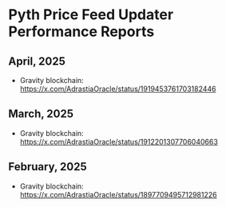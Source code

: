 # Pyth Price Feed Updater Performance Reports

## April, 2025

- Gravity blockchain: https://x.com/AdrastiaOracle/status/1919453761703182446

## March, 2025

- Gravity blockchain: https://x.com/AdrastiaOracle/status/1912201307706040663

## February, 2025

- Gravity blockchain: https://x.com/AdrastiaOracle/status/1897709495712981226